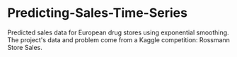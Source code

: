 # Predicting-Sales-Time-Series
Predicted sales data for European drug stores using exponential smoothing. The project's data and problem come from a Kaggle competition: Rossmann Store Sales. 
